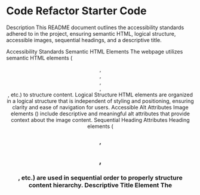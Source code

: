 # Code Refactor Starter Code
Description
This README document outlines the accessibility standards adhered to in the project, ensuring semantic HTML, logical structure, accessible images, sequential headings, and a descriptive title.

Accessibility Standards
Semantic HTML Elements
The webpage utilizes semantic HTML elements (<header>, <nav>, <main>, <section>, <footer>, etc.) to structure content.
Logical Structure
HTML elements are organized in a logical structure that is independent of styling and positioning, ensuring clarity and ease of navigation for users.
Accessible Alt Attributes
Image elements (<img>) include descriptive and meaningful alt attributes that provide context about the image content.
Sequential Heading Attributes
Heading elements (<h1>, <h2>, <h3>, etc.) are used in sequential order to properly structure content hierarchy.
Descriptive Title Element
The <title> element in the <head> section of each HTML page is concise and accurately describes the content of the webpage.

Deployed Site
https://wcburnette.github.io/Horiseon/

Screen Shot
